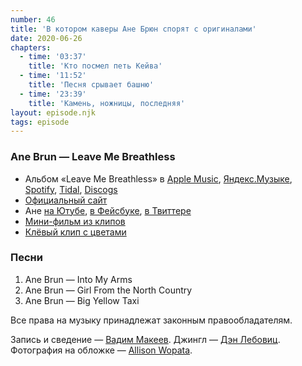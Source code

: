 ```yaml
---
number: 46
title: 'В котором каверы Ане Брюн спорят с оригиналами'
date: 2020-06-26
chapters:
  - time: '03:37'
    title: 'Кто посмел петь Кейва'
  - time: '11:52'
    title: 'Песня срывает башню'
  - time: '23:39'
    title: 'Камень, ножницы, последняя'
layout: episode.njk
tags: episode
---
```


### Ane Brun — Leave Me Breathless

- Альбом «Leave Me Breathless» в
  [Apple Music](https://music.apple.com/album/1440952653),
  [Яндекс.Музыке](https://music.yandex.ru/album/4719533),
  [Spotify](https://open.spotify.com/album/62EG6ravDzMqNtGb1CCYjy),
  [Tidal](https://tidal.com/browse/album/79367885),
  [Discogs](https://www.discogs.com/master/1274042)
- [Официальный сайт](https://anebrun.com/)
- Ане
  [на Ютубе](https://www.youtube.com/channel/UChihnFNbUit9rhVXCNeTsrQ),
  [в Фейсбуке](https://www.facebook.com/anebrunofficial/),
  [в Твиттере](https://twitter.com/anebrun)
- [Мини-фильм из клипов](https://www.youtube.com/playlist?list=PLEAA72197563BF07B)
- [Клёвый клип с цветами](https://youtu.be/bwUOqfDlbjA)

### Песни

1. Ane Brun — Into My Arms
2. Ane Brun — Girl From the North Country
3. Ane Brun — Big Yellow Taxi

Все права на музыку принадлежат законным правообладателям.

Запись и сведение — [Вадим Макеев](https://twitter.com/pepelsbey).
Джингл — [Дэн Лебовиц](https://www.youtube.com/channel/UC38A5qHrlc_Zgua7vL4b96w).
Фотография на обложке — [Allison Wopata](https://unsplash.com/photos/4qt6g8Aabcw).

